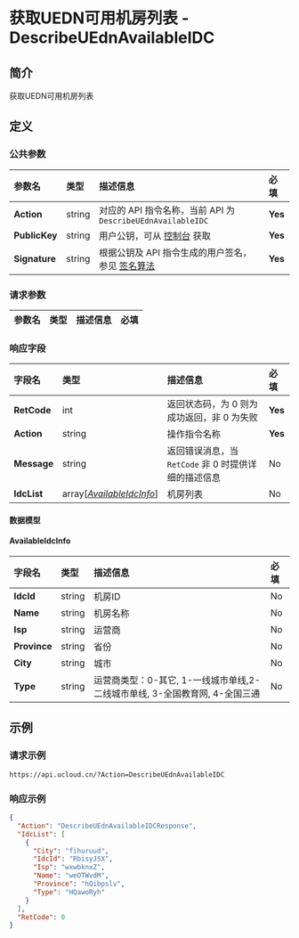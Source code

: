 # 获取UEDN可用机房列表 - DescribeUEdnAvailableIDC

## 简介

获取UEDN可用机房列表









## 定义

### 公共参数

| 参数名 | 类型 | 描述信息 | 必填 |
|:---|:---|:---|:---|
| **Action**     | string  | 对应的 API 指令名称，当前 API 为 `DescribeUEdnAvailableIDC`                        | **Yes** |
| **PublicKey**  | string  | 用户公钥，可从 [控制台](https://console.ucloud.cn/uapi/apikey) 获取                                             | **Yes** |
| **Signature**  | string  | 根据公钥及 API 指令生成的用户签名，参见 [签名算法](api/summary/signature.md)  | **Yes** |

### 请求参数

| 参数名 | 类型 | 描述信息 | 必填 |
|:---|:---|:---|:---|

### 响应字段

| 字段名 | 类型 | 描述信息 | 必填 |
|:---|:---|:---|:---|
| **RetCode** | int | 返回状态码，为 0 则为成功返回，非 0 为失败 |**Yes**|
| **Action** | string | 操作指令名称 |**Yes**|
| **Message** | string | 返回错误消息，当 `RetCode` 非 0 时提供详细的描述信息 |No|
| **IdcList** | array[[*AvailableIdcInfo*](#AvailableIdcInfo)] | 机房列表 |No|

#### 数据模型


#### AvailableIdcInfo

| 字段名 | 类型 | 描述信息 | 必填 |
|:---|:---|:---|:---|
| **IdcId** | string | 机房ID |No|
| **Name** | string | 机房名称 |No|
| **Isp** | string | 运营商 |No|
| **Province** | string | 省份 |No|
| **City** | string | 城市 |No|
| **Type** | string | 运营商类型：0-其它, 1-一线城市单线,2-二线城市单线, 3-全国教育网, 4-全国三通 |No|

## 示例

### 请求示例
    
```
https://api.ucloud.cn/?Action=DescribeUEdnAvailableIDC
```

### 响应示例
    
```json
{
  "Action": "DescribeUEdnAvailableIDCResponse",
  "IdcList": [
    {
      "City": "fihuruud",
      "IdcId": "RbisyJSX",
      "Isp": "wxwbknxZ",
      "Name": "weOTWvdM",
      "Province": "hQibpslv",
      "Type": "HQawoRyh"
    }
  ],
  "RetCode": 0
}
```





